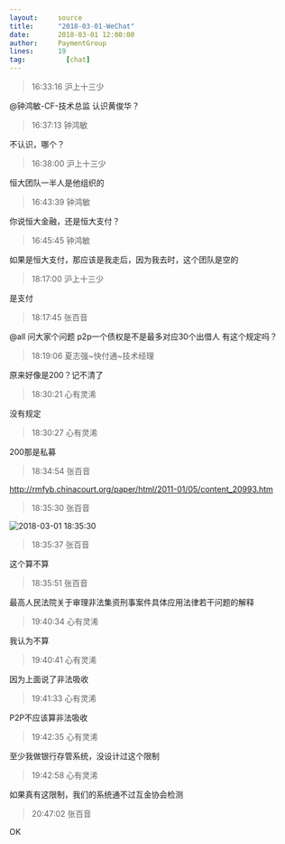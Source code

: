 ```yaml
---
layout:     source 
title:      "2018-03-01-WeChat"
date:       2018-03-01 12:00:00
author:     PaymentGroup
lines:      19 
tag:		  [chat]
---
```

> 16:33:16  沪上十三少  
   
@钟鸿敏-CF-技术总监 认识黄俊华？  
   
> 16:37:13  钟鸿敏  
   
不认识，哪个？  
   
> 16:38:00  沪上十三少  
   
恒大团队一半人是他组织的  
   
> 16:43:39  钟鸿敏  
   
你说恒大金融，还是恒大支付？  
   
> 16:45:45  钟鸿敏  
   
如果是恒大支付，那应该是我走后，因为我去时，这个团队是空的  
   
> 18:17:00  沪上十三少  
   
是支付  
   
> 18:17:45  张百音  
   
@all  问大家个问题 p2p一个债权是不是最多对应30个出借人  有这个规定吗？  
   
> 18:19:06  夏志强~快付通~技术经理  
   
原来好像是200？记不清了  
   
> 18:30:21  心有灵浠  
   
没有规定  
   
> 18:30:27  心有灵浠  
   
200那是私募  
   
> 18:34:54  张百音  
   
http://rmfyb.chinacourt.org/paper/html/2011-01/05/content_20993.htm  
   
> 18:35:30  张百音  
   
![2018-03-01 18:35:30](http://static.cocolian.cn/img/201803/20180301_183530.png) 
   
> 18:35:37  张百音  
   
这个算不算  
   
> 18:35:51  张百音  
   
最高人民法院关于审理非法集资刑事案件具体应用法律若干问题的解释  
   
> 19:40:34  心有灵浠  
   
我认为不算  
   
> 19:40:41  心有灵浠  
   
因为上面说了非法吸收  
   
> 19:41:33  心有灵浠  
   
P2P不应该算非法吸收  
   
> 19:42:35  心有灵浠  
   
至少我做银行存管系统，没设计过这个限制  
   
> 19:42:58  心有灵浠  
   
如果真有这限制，我们的系统通不过互金协会检测  
   
> 20:47:02  张百音  
   
OK  
   
